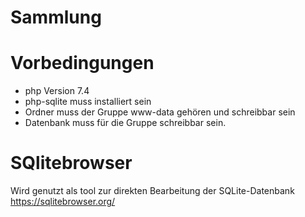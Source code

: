 # Sammlung

# Vorbedingungen
* php Version 7.4
* php-sqlite muss installiert sein
* Ordner muss der Gruppe www-data gehören und schreibbar sein
* Datenbank muss für die Gruppe schreibbar sein.

# SQlitebrowser
Wird genutzt als tool zur direkten Bearbeitung der SQLite-Datenbank
https://sqlitebrowser.org/
